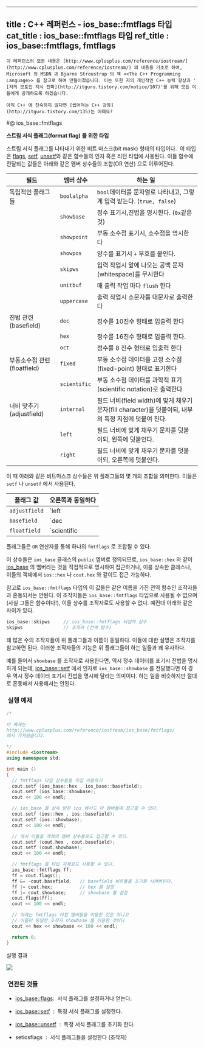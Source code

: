 ----------------
title : C++ 레퍼런스 - ios_base::fmtflags 타입
cat_title :  ios_base::fmtflags 타입
ref_title : ios_base::fmtflags, fmtflags
--------------



```warning
이 레퍼런스의 모든 내용은 [http://www.cplusplus.com/reference/iostream/](http://www.cplusplus.com/reference/iostream/) 의 내용을 기초로 하여, Microsoft 의 MSDN 과 Bjarne Stroustrup 의 책 <<The C++ Programming Language>> 를 참고로 하여 만들어졌습니다. 이는 또한 저의 개인적인 C++ 능력 향상과 ' [저의 모토인 지식 전파](http://itguru.tistory.com/notice/107)'를 위해 모든 이들에게 공개하도록 하겠습니다.
```

```info
아직 C++ 에 친숙하지 않다면 [씹어먹는 C++ 강좌](http://itguru.tistory.com/135)는 어때요?
```

#@ ios_base::fmtflags

**스트림 서식 플래그(format flag) 를 위한 타입**

스트림 서식 플래그를 나타내기 위한 비트 마스크(bit mask) 형태의 타입이다.  이 타입은 [flags](http://itguru.tistory.com/153), [setf](http://itguru.tistory.com/155), [unsetf](http://itguru.tistory.com/156)와 같은 함수들의 인자 혹은 리턴 타입에 사용된다. 이들 함수에 전달되는 값들은 아래와 같은 멤버 상수들의 조합(OR 연산) 으로 이루어진다.


|필드|멤버 상수|하는 일|
|---|-------|------|
|독립적인 플래그들|`boolalpha`|`bool`데이터를 문자열로 나타내고, 그렇게 입력 받는다. (`true, false`)|
||`showbase`|정수 표기시,진법을 명시한다. (`0x`같은 것)|
||`showpoint`|부동 소수점 표기시, 소수점을 명시한다|
||`showpos`|양수를 표기시 `+` 부호를 붙인다.|
||`skipws`|입력 작업시 앞에 나오는 공백 문자(whitespace)를 무시한다|
||`unitbuf`|매 출력 작업 마다 `flush` 한다|
||`uppercase`|출력 작업시 소문자를 대문자로 출력한다|
|진법 관련 (basefield)| `dec` | 정수를 10진수 형태로 입출력 한다|
||`hex`|정수를 16진수 형태로 입출력 한다.|
||`oct`|정수를 8 진수 형태로 입출력 한다|
|부동소수점 관련 (floatfield)|`fixed`|부동 소수점 데이터를 고정 소수점(fixed-point) 형태로 표기한다|
||`scientific`|부동 소수점 데이터를 과학적 표기(scientific notation)로 출력한다|
|너비 맞추기 (adjustfield)|`internal`| 필드 너비(field  width)에 맞게 채우기 문자(fill character)을 덧붙이되, 내부의 특정 지점에 덧붙여 진다.|
||`left`|필드 너비에 맞게 채우기 문자를 덧붙이되, 왼쪽에 덧붙인다.|
||`right`|필드 너비에 맞게 채우기 문자를 덧붙이되, 오른쪽에 덧붙인다.|

이 때 아래와 같은 비트마스크 상수들은 위 플래그들의 몇 개의 조합을 의미한다. 이들은 `setf` 나 `unsetf` 에서 사용된다.


|플래그 값|오른쪽과 동일하다|
|-------|--------------|
|`adjustfield`|`left | right | internal`|
|`basefield`|`dec | oct | hex`|
|`floatfield`|`scientific | fixed`|

플래그들은 `OR` 연산자를 통해 하나의 `fmtflags` 로 조합될 수 있다.

이 상수들은 `ios_base` 클래스의 `public` 멤버로 정의되므로, `ios_base::hex` 와 같이 [ios_base](http://itguru.tistory.com/144) 의 멤버라는 것을 직접적으로 명시하여 접근하거나, 이를 상속한 클래스나, 이들의 객체에서 `ios::hex` 나 `cout.hex` 와 같이도 접근 가능하다.

참고로 `ios_base::fmtflags` 타입의 이 값들은 같은 이름을 가진 전역 함수인 조작자들과 혼동되서는 안된다. 이 조작자들은 `ios_base::fmtflags` 타입으로 사용될 수 없으며 (사실 그들은 함수이다!), 이들 상수를 조작자로도 사용할 수 없다. 예컨대 아래와 같은 차이가 있다.

```cpp
ios_base::skipws     // ios_base::fmtflags 타입의 상수
skipws               // 조작자 (전역 함수)
```


꽤 많은 수의 조작자들이 위 플래그들과 이름이 동일하다. 이들에 대한 설명은 조작자를 참고하면 된다. 이러한 조작자들의 기능은 위 플래그들이 하는 일들과 꽤 유사하다.

예를 들어서 `showbase` 를 조작자로 사용한다면, 역시 정수 데이터를 표기시 진법을 명시하게 되는데, [ios_base::setf](http://itguru.tistory.com/155) 에서 인자로 `ios_base::showbase` 를 전달했다면 이 경우 역시 정수 데이터 표기시 진법을 명시해 달라는 의미이다. 하는 일을 비슷하지만 절대로 혼동해서 사용해서는 안된다.



###  실행 예제




```cpp
/*

이 예제는
http://www.cplusplus.com/reference/iostream/ios_base/fmtflags/
에서 가져왔습니다.

*/
#include <iostream>
using namespace std;

int main ()
{
  // fmtflags 타입 상수들을 직접 이용하기
  cout.setf (ios_base::hex , ios_base::basefield);
  cout.setf (ios_base::showbase);
  cout << 100 << endl;

  // ios_base 를 상속 받은 ios 에서도 이 멤버들에 접근할 수 있다.
  cout.setf (ios::hex , ios::basefield);
  cout.setf (ios::showbase);
  cout << 100 << endl;

  // 역시 이들을 객체의 멤버 상수들로도 접근할 수 있다.
  cout.setf (cout.hex , cout.basefield);
  cout.setf (cout.showbase);
  cout << 100 << endl;

  // fmtflags 를 타입 자체로도 사용할 수 있다.
  ios_base::fmtflags ff;
  ff = cout.flags();
  ff &= ~cout.basefield;   // basefield 비트들을 초기화 시켜버린다.
  ff |= cout.hex;          // hex 를 설정
  ff |= cout.showbase;     // showbase 를 설정
  cout.flags(ff);
  cout << 100 << endl;

  // 아래는 fmtflags 타입 멤버들을 이용한 것은 아니고
  // 이름이 동일한 조작자 showbase 를 이용한 것이다
  cout << hex << showbase << 100 << endl;

  return 0;
}
```


실행 결과


![](http://img1.daumcdn.net/thumb/R1920x0/?fname=http%3A%2F%2Fcfile10.uf.tistory.com%2Fimage%2F12059E574E4D4B4D011E0C)




###  연관된 것들





*  [ios_base::flags](http://itguru.tistory.com/153):  서식 플래그를 설정하거나 얻는다.

*  [ios_base::setf](http://itguru.tistory.com/155)  :  특정 서식 플래그를 설정한다.

*  [ios_base::unsetf](http://itguru.tistory.com/156)  :  특정 서식 플래그를 초기화 한다.

* setiosflags  :  서식 플래그들을 설정한다 (조작자)





